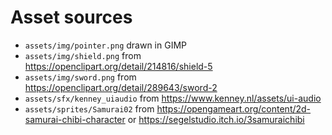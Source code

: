 # Asset sources

* `assets/img/pointer.png` drawn in GIMP
* `assets/img/shield.png` from <https://openclipart.org/detail/214816/shield-5>
* `assets/img/sword.png` from <https://openclipart.org/detail/289643/sword-2>
* `assets/sfx/kenney_uiaudio` from <https://www.kenney.nl/assets/ui-audio>
* `assets/sprites/Samurai02` from
  <https://opengameart.org/content/2d-samurai-chibi-character> or
  <https://segelstudio.itch.io/3samuraichibi>
